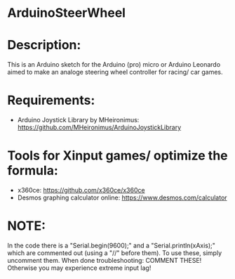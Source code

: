 # ArduinoSteerWheel

# Description:
This is an Arduino sketch for the Arduino (pro) micro or Arduino Leonardo aimed to make an analoge steering wheel controller for racing/ car games.

# Requirements:
- Arduino Joystick Library by MHeironimus: https://github.com/MHeironimus/ArduinoJoystickLibrary

# Tools for Xinput games/ optimize the formula:
- x360ce: https://github.com/x360ce/x360ce
- Desmos graphing calculator online: https://www.desmos.com/calculator

# NOTE:
In the code there is a "Serial.begin(9600);" and a "Serial.println(xAxis);" which are commented out (using a "//" before them). To use these, simply uncomment them. When done troubleshooting: COMMENT THESE! Otherwise you may experience extreme input lag!
